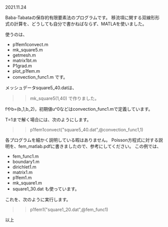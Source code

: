 2021.11.24

Baba-Tabataの保存的有限要素法のプログラムです。
移流項に関する双線形形式の計算を、どうしても自分で書かねばならず、MATLAを使いました。

使うのは、
- p1fem1convect.m
- mk_square5.m
- getmesh.m
- matrix1bt.m
- P1grad.m
- plot_p1fem.m
- convection_func1.m
です。

メッシュデータsquare5_40.datは、
>> mk_square5(1,40)
で作りました。

fやb=(b_1,b_2)，初期値u^0などはconvection_func1.mで定義しています。

T=1まで解く場合には、次のようにします。
>> p1fem1convect("square5_40.dat",@convection_func1,1)


各プログラムを細かく説明している暇はありません。
Poisson方程式に対する説明を、fem_matlab.pdfに書きましたので、参考にしてください。
この例では、
- fem_func1.m
- boundary1.m
- dirichlet1.m
- matrix1.m
- p1fem1.m
- mk_square1.m
- square1_30.dat
も使っています。

これを、次のように実行します。
>> p1fem1("square1_20.dat",@fem_func1)

以上

